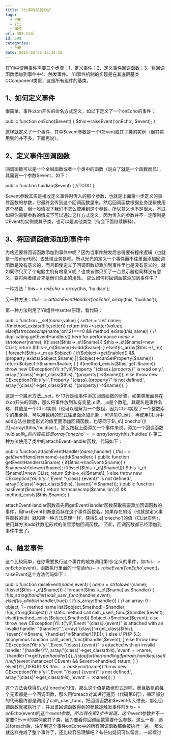 ```yaml
---
title: Yii事件机制分析
tags:
  - PHP
  - Yii
  - 事件
url: 508.html
id: 508
categories:
  - PHP
date: 2015-02-26 13:34:26
---
```


在Yii中使用事件需要三个步骤：1、定义事件；2、定义事件回调函数；3、将回调函数添加到事件中4、触发事件。 Yii事件机制的实现是在其底层基类CComponent类里，这是所有组件的基类。

1、如何定义事件
--------

很简单，事件以on开头的命名方式定义，如以下定义了一个onEcho的事件：

public function onEcho($event)
{
     $this->raiseEvent('onEcho', $event);
}

这样就定义了一个事件，其中$event参数是一个CEvent或其子类的实例（但其实用到的并不多，下面再说）。

2、定义事件回调函数
----------

回调函数可以是一个全局函数或者一个类中的函数（说白了就是一个函数而已），其需要一个参数$event，如下：

public function huidiao($event)
{
     //TODO
}

$event参数其实是接收定义事件时传入的那个参数，也就是上面第一步定义的事件函数的参数，它最终会传到这个回调函数里来。然后回调函数根据业务逻辑使用这个参数，但一般情况下我们不怎么使用到这个参数，所以意义也不是很大，不过如果你需要参数的情况下可以通过这样方式定义，因为传入的参数并不一定限制是CEvent的实例或其子类，也可以是其他类型（待会下面继续解释）。

3、将回调函数添加到事件中
-------------

为啥还要将回调函数添加到事件中呢？因为当事件触发后总得要有程序逻辑（也就是一段php代码）去处理业务是吧。所以光光的定义一个事件而不往里面添加回调函数是没有意义的，而且即使定义了回调函数却添加到事件里也是没有意义的。就如同你只买了个电脑主机有啥意义呢？也或者你只买了一台显示器也同样没有意义，要将两者结合才是他们真正的用处。 那么如何将回调函数添加到事件中？

一种方法：$this->onEcho=array($this, 'huidiao');

另一种方法：$this->attachEventHandler('onEcho', array($this, 'huidiao'));

第一种方法利用了Yii组件中setter原理，看代码：

public function __set($name,$value)
{
	$setter='set'.$name;
	if(method_exists($this,$setter))
		return $this->$setter($value);
	elseif(strncasecmp($name,'on',2)===0 && method_exists($this,$name))
	{
		// duplicating getEventHandlers() here for performance
		$name=strtolower($name);
		if(!isset($this->_e\[$name\]))
			$this->_e\[$name\]=new CList;
		return $this->_e\[$name\]->add($value);
	}
	elseif(is\_array($this->\_m))
	{
		foreach($this->_m as $object)
		{
			if($object->getEnabled() && (property_exists($object,$name) || $object->canSetProperty($name)))
				return $object->$name=$value;
		}
	}
	if(method_exists($this,'get'.$name))
		throw new CException(Yii::t('yii','Property "{class}.{property}" is read only.',
			array('{class}'=>get_class($this), '{property}'=>$name)));
	else
		throw new CException(Yii::t('yii','Property "{class}.{property}" is not defined.',
			array('{class}'=>get_class($this), '{property}'=>$name)));
}

这是一个魔术方法\_\_set，6-13行是给事件添加回调函数的步骤。如果类里面存在以on开头的函数，那么将事件放到私有变量$\_e里，$\_e是个数组，其键名是事件名称，其值是一个CList实例（也可以理解为一个数组，因为CList实现了一个整数索引的集合类，可以用数组的形式往里面添加元素 ，可详见CList），再使用CList中add方法往数组形式的值里面添加回调函数，也等同于$\_e\['onecho'\]\[\]=array($this,'huidiao')。那么按我上面添加一个事件来说，添加一个回调函数huidiao后$_e的内容应该是array('onecho'=>array(array($this,'huidiao')) 第二种方法使用了类中的attachEventHandler函数，代码如下：

public function attachEventHandler($name,$handler)
{
	$this->getEventHandlers($name)->add($handler);
}
public function getEventHandlers($name)
{
	if($this->hasEvent($name))
	{
		$name=strtolower($name);
		if(!isset($this->_e\[$name\]))
			$this->_e\[$name\]=new CList;
		return $this->_e\[$name\];
	}
	else
		throw new CException(Yii::t('yii','Event "{class}.{event}" is not defined.',
			array('{class}'=>get_class($this), '{event}'=>$name)));
}
public function hasEvent($name)
{
	return !strncasecmp($name,'on',2) && method_exists($this,$name);
}

attachEventHandler函数首先用getEventHandler函数获取需要添加回调函数的事件，用hasEvent判断是否存在这个事件函数名，如果存在的话（也就是定义事件函数的话）就和第一种方法原理一样，获得$_e\['onecho'\]的值（CList实例），使用其方法add往数组形式的值里添加回调函数。 至此，回调函数都已经添加到事件中去了。

4、触发事件
------

这个比较简单，在你需要执行这个事件的地方调用第1步定义的事件，如$this->onEcho($event)，函数执行里面的一句话$this->raiseEvent('onEcho'.$event)，raiseEvent这个方法代码如下：

public function raiseEvent($name,$event)
{
	$name=strtolower($name);
	if(isset($this->_e\[$name\]))
	{
		foreach($this->_e\[$name\] as $handler)
		{
			if(is_string($handler))
				call\_user\_func($handler,$event);
			elseif(is_callable($handler,true))
			{
				if(is_array($handler))
				{
					// an array: 0 - object, 1 - method name
					list($object,$method)=$handler;
					if(is_string($object))	// static method call
						call\_user\_func($handler,$event);
					elseif(method_exists($object,$method))
						$object->$method($event);
					else
						throw new CException(Yii::t('yii','Event "{class}.{event}" is attached with an invalid handler "{handler}".',
							array('{class}'=>get_class($this), '{event}'=>$name, '{handler}'=>$handler\[1\])));
				}
				else // PHP 5.3: anonymous function
					call\_user\_func($handler,$event);
			}
			else
				throw new CException(Yii::t('yii','Event "{class}.{event}" is attached with an invalid handler "{handler}".',
					array('{class}'=>get_class($this), '{event}'=>$name, '{handler}'=>gettype($handler))));
			// stop further handling if param.handled is set true
			if(($event instanceof CEvent) && $event->handled)
				return;
		}
	}
	elseif(YII_DEBUG && !$this->hasEvent($name))
		throw new CException(Yii::t('yii','Event "{class}.{event}" is not defined.',
			array('{class}'=>get_class($this), '{event}'=>$name)));
}

这个方法会获得$\_e\['onecho'\]值，那么这个值是数组形式对吧，而且数组的每个元素都是一个回调函数，那么用foreach对其进行遍历（代码第6行），循环部分的代码最终都是调用了call\_user_func，把回调函数和$event传入进去，那么回调函数就被执行了，并且该回调函数得到的参数是触发事件时$this->onEcho($event)的这个$event参数。所以我在第2步中说道，这个$event参数并不一定要CEvent的实例或其子类，因为要看你回调函数需要什么参数。这么一看，通过foreach后，注册到这个事件onEcho中的所有回调函数都会被执行一遍。 那么就这样完成了整个事件了，还比较容易理解吧？有任何疑问可以留言，一起探讨